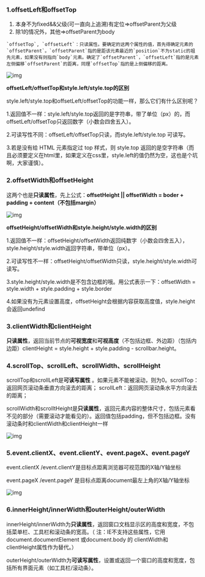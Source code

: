 ### 1.offsetLeft和offsetTop

1. 本身不为fixed&&父级(可一直向上追溯)有定位=>offsetParent为父级
2. 除1的情况外，其他=>offsetParent为body

```
`offsetTop`, `offsetLeft`：只读属性。要确定的这两个属性的值，首先得确定元素的`offsetParent`。`offsetParent`指的是距该元素最近的`position`不为static的祖先元素，如果没有则指向`body`元素。确定了`offsetParent`，`offsetLeft`指的是元素左侧偏移`offsetParent`的距离，同理`offsetTop`指的是上侧偏移的距离。
```



![img](https://p1-jj.byteimg.com/tos-cn-i-t2oaga2asx/gold-user-assets/2018/4/1/162804163d195550~tplv-t2oaga2asx-watermark.awebp)

**offsetLeft/offsetTop和style.left/style.top的区别**

style.left/style.top和offsetLeft/offsetTop的功能一样，那么它们有什么区别呢？

1.返回值不一样：style.left/style.top返回的是字符串，带了单位（px）的，而offsetLeft/offsetTop只返回数字（小数会四舍五入）。

2.可读写性不同：offsetLeft/offsetTop只读，而style.left/style.top 可读写。

3.若是没有给 HTML 元素指定过 top 样式，则 style.top 返回的是空字符串（而且必须要定义在html里，如果定义在css里，style.left的值仍然为空，这也是个坑啊，大家谨慎）。

### 2.offsetWidth和offsetHeight

这两个也是**只读属性**，先上公式：**offsetHeight || offsetWidth = boder + padding + content（不包括margin）**

![img](https://p1-jj.byteimg.com/tos-cn-i-t2oaga2asx/gold-user-assets/2018/4/1/16280300d2cbc0ad~tplv-t2oaga2asx-watermark.awebp)

**offsetHeight/offsetWidth和style.height/style.width的区别**

1.返回值不一样：offsetHeight/offsetWidth返回纯数字（小数会四舍五入），style.height/style.width返回字符串，带单位（px）。

2.可读写性不一样：offsetHeight/offsetWidth只读，style.height/style.width可读写。

3.style.height/style.width是不包含边框的哦。用公式表示一下：offsetWidth = style.width + style.padding + style.border

4.如果没有为元素设置高度，offsetHeight会根据内容获取高度值，style.height会返回undefind

### 3.clientWidth和clientHeight

**只读属性**，返回当前节点的**可视宽度**和**可视高度**（不包括边框、外边距）（包括内边距）clientHeight = style.height + style.padding  - scrollbar.height。

### 4.scrollTop、scrollLeft、scrollWidth、scrollHeight

scrollTop和scrollLeft是**可读写属性** 。如果元素不能被滚动，则为0。scrollTop：返回网页滚动条垂直方向滚去的距离； scrollLeft：返回网页滚动条水平方向滚去的距离；

scrollWidth和scrolltHeight是**只读属性**，返回元素内容的整体尺寸，包括元素看不见的部分（需要滚动才能看见的）。返回值包括padding，但不包括边框。没有滚动条时和clientWidth和clientHeight一样

![img](https://p1-jj.byteimg.com/tos-cn-i-t2oaga2asx/gold-user-assets/2018/4/1/1628055d0479d7c5~tplv-t2oaga2asx-watermark.awebp)

### 5.event.clientX、event.clientY、event.pageX、event.pageY

event.clientX /event.clientY是目标点距离浏览器可视范围的X轴/Y轴坐标

event.pageX /event.pageY 是目标点距离document最左上角的X轴/Y轴坐标

![img](https://p1-jj.byteimg.com/tos-cn-i-t2oaga2asx/gold-user-assets/2018/4/1/1628064e83bb382a~tplv-t2oaga2asx-watermark.awebp)

### 6.innerHeight/innerWidth和outerHeight/outerWidth

innerHeight/innerWidth为**只读属性**，返回窗口文档显示区的高度和宽度，不包括菜单栏、工具栏和滚动条的宽高。（ 注：IE不支持这些属性，它用document.documentElement 或document.body 的 clientWidth和 clientHeight属性作为替代。）

outerHeight/outerWidth为**可读写属性**，设置或返回一个窗口的高度和宽度，包括所有界面元素（如工具栏/滚动条）。
